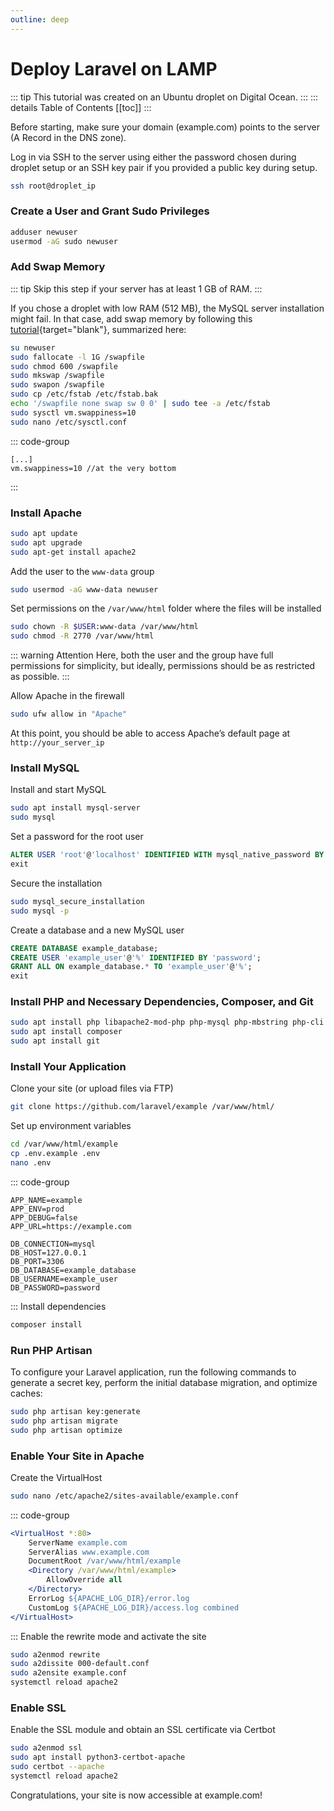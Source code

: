 ```yaml
---
outline: deep
---
```


# Deploy Laravel on LAMP

::: tip This tutorial was created on an Ubuntu droplet on Digital Ocean.
:::
::: details Table of Contents
[[toc]]
:::

Before starting, make sure your domain (example.com) points to the server (A Record in the DNS zone).

Log in via SSH to the server using either the password chosen during droplet setup or an SSH key pair if you provided a public key during setup.

```sh
ssh root@droplet_ip
```

### Create a User and Grant Sudo Privileges

```sh
adduser newuser
usermod -aG sudo newuser
```

### Add Swap Memory

::: tip Skip this step if your server has at least 1 GB of RAM.
:::

If you chose a droplet with low RAM (512 MB), the MySQL server installation might fail. In that case, add swap memory by following this [tutorial](https://www.digitalocean.com/community/tutorials/how-to-add-swap-space-on-ubuntu-22-04){target="blank"}, summarized here:

```sh
su newuser
sudo fallocate -l 1G /swapfile
sudo chmod 600 /swapfile
sudo mkswap /swapfile
sudo swapon /swapfile
sudo cp /etc/fstab /etc/fstab.bak
echo '/swapfile none swap sw 0 0' | sudo tee -a /etc/fstab
sudo sysctl vm.swappiness=10
sudo nano /etc/sysctl.conf
```

::: code-group

```txt[/etc/sysctl.conf]
[...]
vm.swappiness=10 //at the very bottom
```

:::

### Install Apache

```sh
sudo apt update
sudo apt upgrade
sudo apt-get install apache2
```

Add the user to the `www-data` group

```sh
sudo usermod -aG www-data newuser
```

Set permissions on the `/var/www/html` folder where the files will be installed

```sh
sudo chown -R $USER:www-data /var/www/html
sudo chmod -R 2770 /var/www/html
```

::: warning Attention
Here, both the user and the group have full permissions for simplicity, but ideally, permissions should be as restricted as possible.
:::

Allow Apache in the firewall

```sh
sudo ufw allow in "Apache"
```

At this point, you should be able to access Apache’s default page at `http://your_server_ip`

### Install MySQL

Install and start MySQL

```sh
sudo apt install mysql-server
sudo mysql
```

Set a password for the root user

```sql
ALTER USER 'root'@'localhost' IDENTIFIED WITH mysql_native_password BY 'password';
exit
```

Secure the installation

```sh
sudo mysql_secure_installation
sudo mysql -p
```

Create a database and a new MySQL user

```sql
CREATE DATABASE example_database;
CREATE USER 'example_user'@'%' IDENTIFIED BY 'password';
GRANT ALL ON example_database.* TO 'example_user'@'%';
exit
```

### Install PHP and Necessary Dependencies, Composer, and Git

```sh
sudo apt install php libapache2-mod-php php-mysql php-mbstring php-cli php-xml
sudo apt install composer
sudo apt install git
```

### Install Your Application

Clone your site (or upload files via FTP)

```sh
git clone https://github.com/laravel/example /var/www/html/
```

Set up environment variables

```sh
cd /var/www/html/example
cp .env.example .env
nano .env
```

::: code-group

```txt[/var/www/html/example/.env]
APP_NAME=example
APP_ENV=prod
APP_DEBUG=false
APP_URL=https://example.com

DB_CONNECTION=mysql
DB_HOST=127.0.0.1
DB_PORT=3306
DB_DATABASE=example_database
DB_USERNAME=example_user
DB_PASSWORD=password
```

:::
Install dependencies

```sh
composer install
```

### Run PHP Artisan

To configure your Laravel application, run the following commands to generate a secret key, perform the initial database migration, and optimize caches:

```sh
sudo php artisan key:generate
sudo php artisan migrate
sudo php artisan optimize
```

### Enable Your Site in Apache

Create the VirtualHost

```sh
sudo nano /etc/apache2/sites-available/example.conf
```

::: code-group

```apache [/etc/apache2/sites-availables/example.conf]
<VirtualHost *:80>
    ServerName example.com
    ServerAlias www.example.com
    DocumentRoot /var/www/html/example
    <Directory /var/www/html/example>
        AllowOverride all
    </Directory>
    ErrorLog ${APACHE_LOG_DIR}/error.log
    CustomLog ${APACHE_LOG_DIR}/access.log combined
</VirtualHost>
```

:::
Enable the rewrite mode and activate the site

```sh
sudo a2enmod rewrite
sudo a2dissite 000-default.conf
sudo a2ensite example.conf
systemctl reload apache2
```

### Enable SSL

Enable the SSL module and obtain an SSL certificate via Certbot

```sh
sudo a2enmod ssl
sudo apt install python3-certbot-apache
sudo certbot --apache
systemctl reload apache2
```

Congratulations, your site is now accessible at example.com!
